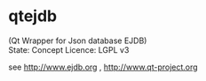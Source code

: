 qtejdb 
======
(Qt Wrapper for Json database EJDB)  
State: Concept
Licence: LGPL v3

 see http://www.ejdb.org , http://www.qt-project.org




